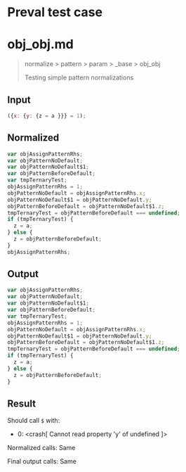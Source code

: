 # Preval test case

# obj_obj.md

> normalize > pattern > param > _base > obj_obj
>
> Testing simple pattern normalizations

## Input

`````js filename=intro
({x: {y: {z = a }}} = 1);
`````

## Normalized

`````js filename=intro
var objAssignPatternRhs;
var objPatternNoDefault;
var objPatternNoDefault$1;
var objPatternBeforeDefault;
var tmpTernaryTest;
objAssignPatternRhs = 1;
objPatternNoDefault = objAssignPatternRhs.x;
objPatternNoDefault$1 = objPatternNoDefault.y;
objPatternBeforeDefault = objPatternNoDefault$1.z;
tmpTernaryTest = objPatternBeforeDefault === undefined;
if (tmpTernaryTest) {
  z = a;
} else {
  z = objPatternBeforeDefault;
}
objAssignPatternRhs;
`````

## Output

`````js filename=intro
var objAssignPatternRhs;
var objPatternNoDefault;
var objPatternNoDefault$1;
var objPatternBeforeDefault;
var tmpTernaryTest;
objAssignPatternRhs = 1;
objPatternNoDefault = objAssignPatternRhs.x;
objPatternNoDefault$1 = objPatternNoDefault.y;
objPatternBeforeDefault = objPatternNoDefault$1.z;
tmpTernaryTest = objPatternBeforeDefault === undefined;
if (tmpTernaryTest) {
  z = a;
} else {
  z = objPatternBeforeDefault;
}
`````

## Result

Should call `$` with:
 - 0: <crash[ Cannot read property 'y' of undefined ]>

Normalized calls: Same

Final output calls: Same
